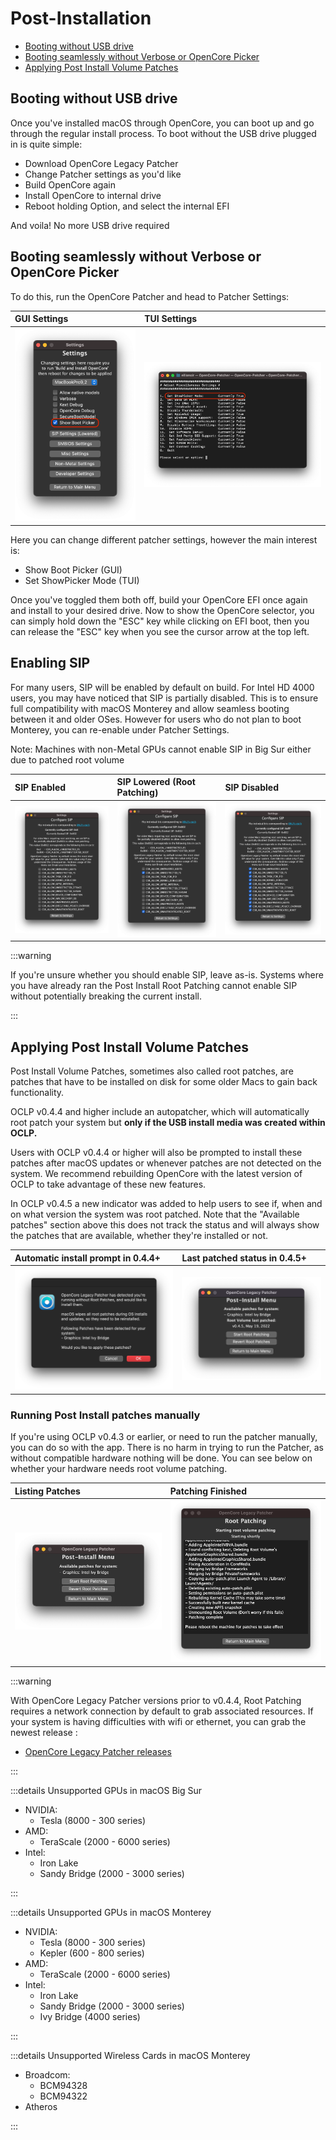 # Post-Installation

* [Booting without USB drive](#booting-without-usb-drive)
* [Booting seamlessly without Verbose or OpenCore Picker](#booting-seamlessly-without-verbose-or-opencore-picker)
* [Applying Post Install Volume Patches](#applying-post-install-volume-patches)

## Booting without USB drive

Once you've installed macOS through OpenCore, you can boot up and go through the regular install process. To boot without the USB drive plugged in is quite simple:

* Download OpenCore Legacy Patcher
* Change Patcher settings as you'd like
* Build OpenCore again
* Install OpenCore to internal drive
* Reboot holding Option, and select the internal EFI

And voila! No more USB drive required

## Booting seamlessly without Verbose or OpenCore Picker

To do this, run the OpenCore Patcher and head to Patcher Settings:

| GUI Settings | TUI Settings
| :--- | :--- |
|![](../images/OCLP-GUI-Settings-ShowPicker.png) | ![](../images/OCLP-TUI-Settings.png) |

Here you can change different patcher settings, however the main interest is:

* Show Boot Picker (GUI)
* Set ShowPicker Mode (TUI)

Once you've toggled them both off, build your OpenCore EFI once again and install to your desired drive. Now to show the OpenCore selector, you can simply hold down the "ESC" key while clicking on EFI boot, then you can release the "ESC" key when you see the cursor arrow at the top left.

## Enabling SIP

For many users, SIP will be enabled by default on build. For Intel HD 4000 users, you may have noticed that SIP is partially disabled. This is to ensure full compatibility with macOS Monterey and allow seamless booting between it and older OSes. However for users who do not plan to boot Monterey, you can re-enable under Patcher Settings.

Note: Machines with non-Metal GPUs cannot enable SIP in Big Sur either due to patched root volume

| SIP Enabled | SIP Lowered (Root Patching) | SIP Disabled |
| :--- | :--- | :--- |
| ![](../images/OCLP-GUI-Settings-SIP-Enabled.png) | ![](../images/OCLP-GUI-Settings-SIP-Root-Patch.png) | ![](../images/OCLP-GUI-Settings-SIP-Disabled.png) |

:::warning 

If you're unsure whether you should enable SIP, leave as-is. Systems where you have already ran the Post Install Root Patching cannot enable SIP without potentially breaking the current install. 

:::

## Applying Post Install Volume Patches

Post Install Volume Patches, sometimes also called root patches, are patches that have to be installed on disk for some older Macs to gain back functionality.

OCLP v0.4.4 and higher include an autopatcher, which will automatically root patch your system but **only if the USB install media was created within OCLP.**

Users with OCLP v0.4.4 or higher will also be prompted to install these patches after macOS updates or whenever patches are not detected on the system. We recommend rebuilding OpenCore with the latest version of OCLP to take advantage of these new features.



In OCLP v0.4.5 a new indicator was added to help users to see if, when and on what version the system was root patched. Note that the "Available patches" section above this does not track the status and will always show the patches that are available, whether they're installed or not.

| Automatic install prompt in 0.4.4+ | Last patched status in 0.4.5+ |
| :--- | :--- |
| ![](../images/OCLP-GUI-root-patch-update.png) | ![](../images/OCLP-GUI-Root-Patch-Status.png)  |





### Running Post Install patches manually

If you're using OCLP v0.4.3 or earlier, or need to run the patcher manually, you can do so with the app. There is no harm in trying to run the Patcher, as without compatible hardware nothing will be done. You can see below on whether your hardware needs root volume patching. 

| Listing Patches | Patching Finished |
| :--- | :--- |
| ![](../images/OCLP-GUI-Root-Patch.png) | ![](../images/OCLP-GUI-Root-Patch-Finished.png) |


:::warning

With OpenCore Legacy Patcher versions prior to v0.4.4, Root Patching requires a network connection by default to grab associated resources. If your system is having difficulties with wifi or ethernet, you can grab the newest release :

* [OpenCore Legacy Patcher releases](https://github.com/dortania/OpenCore-Legacy-Patcher/releases/latest)

:::

:::details Unsupported GPUs in macOS Big Sur

* NVIDIA:
  * Tesla (8000 - 300 series)
* AMD:
  * TeraScale (2000 - 6000 series)
* Intel:
  * Iron Lake
  * Sandy Bridge (2000 - 3000 series)

:::

:::details Unsupported GPUs in macOS Monterey

* NVIDIA:
  * Tesla (8000 - 300 series)
  * Kepler (600 - 800 series)
* AMD:
  * TeraScale (2000 - 6000 series)
* Intel:
  * Iron Lake
  * Sandy Bridge (2000 - 3000 series)
  * Ivy Bridge (4000 series)

:::

:::details Unsupported Wireless Cards in macOS Monterey

* Broadcom:
  * BCM94328
  * BCM94322
* Atheros

:::
